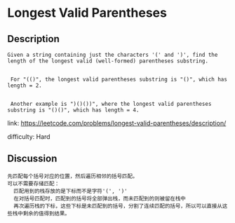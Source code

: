 # Longest Valid Parentheses

## Description

```
Given a string containing just the characters '(' and ')', find the length of the longest valid (well-formed) parentheses substring.


 For "(()", the longest valid parentheses substring is "()", which has length = 2.


 Another example is ")()())", where the longest valid parentheses substring is "()()", which has length = 4.
```

link: https://leetcode.com/problems/longest-valid-parentheses/description/

difficulty: Hard

## Discussion

```
先匹配每个括号对应的位置，然后遍历相邻的括号匹配。
可以不需要存储匹配：
  匹配用到的栈存放的是下标而不是字符'(', ')'
  在对括号匹配时，匹配到的括号将全部弹出栈，而未匹配到的则被留在栈中
  再次遍历栈的下标，这些下标是未匹配到的括号，分割了连续匹配的括号，所以可以直接从这些栈中剩余的值得到结果。
```